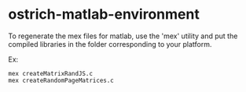 # ostrich-matlab-environment

To regenerate the mex files for matlab, use the 'mex' utility and put the compiled libraries
in the folder corresponding to your platform.

Ex:
    
    mex createMatrixRandJS.c
    mex createRandomPageMatrices.c
